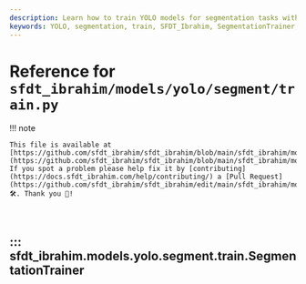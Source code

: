 ```yaml
---
description: Learn how to train YOLO models for segmentation tasks with SFDT_Ibrahim. Explore the SegmentationTrainer class and its functionalities.
keywords: YOLO, segmentation, train, SFDT_Ibrahim, SegmentationTrainer, Python, machine learning, deep learning, tutorials
---
```


# Reference for `sfdt_ibrahim/models/yolo/segment/train.py`

!!! note

    This file is available at [https://github.com/sfdt_ibrahim/sfdt_ibrahim/blob/main/sfdt_ibrahim/models/yolo/segment/train.py](https://github.com/sfdt_ibrahim/sfdt_ibrahim/blob/main/sfdt_ibrahim/models/yolo/segment/train.py). If you spot a problem please help fix it by [contributing](https://docs.sfdt_ibrahim.com/help/contributing/) a [Pull Request](https://github.com/sfdt_ibrahim/sfdt_ibrahim/edit/main/sfdt_ibrahim/models/yolo/segment/train.py) 🛠️. Thank you 🙏!

<br>

## ::: sfdt_ibrahim.models.yolo.segment.train.SegmentationTrainer

<br><br>
